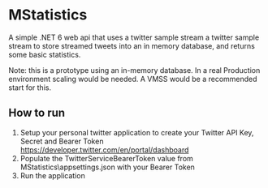 # MStatistics
A simple .NET 6 web api that uses a twitter sample stream  a twitter sample stream to store streamed tweets into an in memory database, and returns some basic statistics.

Note: this is a prototype using an in-memory database. In a real Production environment scaling would be needed. A VMSS would be a recommended start for this.

## How to run
1. Setup your personal twitter application to create your Twitter API Key, Secret and Bearer Token https://developer.twitter.com/en/portal/dashboard
2. Populate the TwitterServiceBearerToken value from MStatistics\appsettings.json with your Bearer Token
2. Run the application
